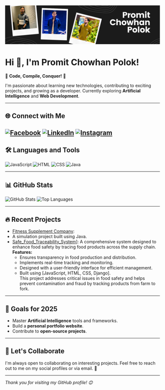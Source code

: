 ![Header](https://github.com/Promitpolok/Promitpolok/blob/main/Promit%20Chowhan%20Polok.png)

# Hi 👋, I'm Promit Chowhan Polok!

🌟 **Code, Compile, Conquer!** 🌟  

I'm passionate about learning new technologies, contributing to exciting projects, and growing as a developer. Currently exploring **Artificial Intelligence** and **Web Development**.

---

## 🌐 **Connect with Me**
[![Facebook](https://img.shields.io/badge/Facebook-1877F2?style=for-the-badge&logo=facebook&logoColor=white)](https://www.facebook.com/share/19srLNR39R/)
[![LinkedIn](https://img.shields.io/badge/LinkedIn-0077B5?style=for-the-badge&logo=linkedin&logoColor=white)](https://www.linkedin.com/in/promit-chowhan-2b969927b/)
[![Instagram](https://img.shields.io/badge/Instagram-E4405F?style=for-the-badge&logo=instagram&logoColor=white)](https://www.instagram.com/introvert_promit/profilecard/?igsh=ZDdlNnBxMjI5NGRv)
---

## 🛠️ **Languages and Tools**
![JavaScript](https://img.shields.io/badge/JavaScript-F7DF1E?style=for-the-badge&logo=javascript&logoColor=black)
![HTML](https://img.shields.io/badge/HTML-E34F26?style=for-the-badge&logo=html5&logoColor=white)
![CSS](https://img.shields.io/badge/CSS-1572B6?style=for-the-badge&logo=css3&logoColor=white)
![Java](https://img.shields.io/badge/Java-ED8B00?style=for-the-badge&logo=java&logoColor=white)

---

## 📊 **GitHub Stats**
![GitHub Stats](https://github-readme-stats.vercel.app/api?username=Promitpolok&show_icons=true&theme=dark)
![Top Languages](https://github-readme-stats.vercel.app/api/top-langs/?username=Promitpolok&layout=compact&theme=dark)

---

## 🔥 **Recent Projects**
- [Fitness Supplement Company]([https://github.com/your-repo-link](https://github.com/Promitpolok/Fitness-Supplement-Company-By_The_Backbenchers.git)):
- A simulation project built using Java.
- [Safe_Food_Traceability_System]([(https://github.com/JamiulIslamNahin/Safe_Food_Traceability_System.git))]: 
A comprehensive system designed to enhance food safety by tracing food products across the supply chain.  
  **Features:**  
  - Ensures transparency in food production and distribution.  
  - Implements real-time tracking and monitoring.  
  - Designed with a user-friendly interface for efficient management.  
  - Built using [JavaScript, HTML, CSS, Django].  
  This project addresses critical issues in food safety and helps prevent contamination and fraud by tracking products from farm to fork.  
---

## 🎯 **Goals for 2025**
- Master **Artificial Intelligence** tools and frameworks.
- Build a **personal portfolio website**.
- Contribute to **open-source projects**.

---

## 💬 **Let's Collaborate**
I'm always open to collaborating on interesting projects. Feel free to reach out to me on my social profiles or via email. 🚀

---

*Thank you for visiting my GitHub profile! 😊*

